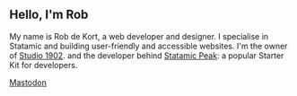 ## Hello, I'm Rob

My name is Rob de Kort, a web developer and designer. I specialise in Statamic and building user-friendly and accessible websites. I'm the owner of [Studio 1902](https://1902.studio). and the developer behind [Statamic Peak](https://github.com/studio1902/statamic-peak): a popular Starter Kit for developers.

<a rel="nofollow me" href="https://mastodon.social/@robdekort">Mastodon</a>
